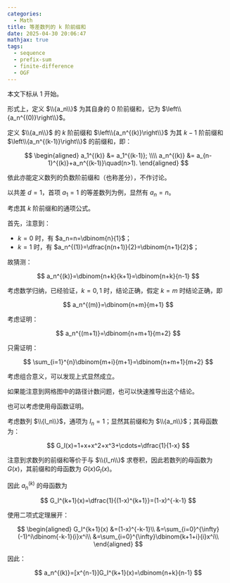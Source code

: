 ```yaml
---
categories:
  - Math
title: 等差数列的 k 阶前缀和
date: 2025-04-30 20:06:47
mathjax: true
tags:
  - sequence
  - prefix-sum
  - finite-difference
  - OGF
---
```


本文下标从 $1$ 开始。

形式上，定义 $\\{a_n\\}$ 为其自身的 $0$ 阶前缀和，记为 $\left\\{a_n^{(0)}\right\\}$。

定义 $\\{a_n\\}$ 的 $k$ 阶前缀和 $\left\\{a_n^{(k)}\right\\}$ 为其 $k-1$ 阶前缀和 $\left\\{a_n^{(k-1)}\right\\}$ 的前缀和，即：

$$
\begin{aligned}
a_1^{(k)} &= a_1^{(k-1)}; \\\\
a_n^{(k)} &= a_{n-1}^{(k)}+a_n^{(k-1)}\quad(n>1).
\end{aligned}
$$

依此亦能定义数列的负数阶前缀和（也称差分），不作讨论。

以共差 $d=1$，首项 $a_1=1$ 的等差数列为例，显然有 $a_n=n$。

考虑其 $k$ 阶前缀和的通项公式。

首先，注意到：

+ $k=0$ 时，有 $a_n=n=\dbinom{n}{1}$；
+ $k=1$ 时，有 $a_n^{(1)}=\dfrac{n(n+1)}{2}=\dbinom{n+1}{2}$；

故猜测：

$$
a_n^{(k)}=\dbinom{n+k}{k+1}=\dbinom{n+k}{n-1}
$$

考虑数学归纳，已经验证，$k=0,1$ 时，结论正确，假定 $k=m$ 时结论正确，即

$$
a_n^{(m)}=\dbinom{n+m}{m+1}
$$

考虑证明：

$$
a_n^{(m+1)}=\dbinom{n+m+1}{m+2}
$$

只需证明：

$$
\sum_{i=1}^{n}\dbinom{m+i}{m+1}=\dbinom{n+m+1}{m+2}
$$

考虑组合意义，可以发现上式显然成立。

如果能注意到网格图中的路径计数问题，也可以快速推导出这个结论。

也可以考虑使用母函数证明。

考虑数列 $\\{I_n\\}$，通项为 $I_n=1$；显然其前缀和为 $\\{a_n\\}$；其母函数为：

$$
G_I(x)=1+x+x^2+x^3+\cdots=\dfrac{1}{1-x}
$$

注意到求数列的前缀和等价于与 $\\{I_n\\}$ 求卷积，因此若数列的母函数为 $G(x)$，其前缀和的母函数为 $G(x)G_I(x)$。

因此 $a_n^{(k)}$ 的母函数为

$$
G_I^{k+1}(x)=\dfrac{1}{(1-x)^{k+1}}=(1-x)^{-k-1}
$$

使用二项式定理展开：

$$
\begin{aligned}
G_I^{k+1}(x)
&=(1-x)^{-k-1}\\
&=\sum_{i=0}^{\infty}(-1)^i\dbinom{-k-1}{i}x^i\\
&=\sum_{i=0}^{\infty}\dbinom{k+1+i}{i}x^i\\
\end{aligned}
$$

因此：

$$
a_n^{(k)}=[x^{n-1}]G_I^{k+1}(x)=\dbinom{n+k}{n-1}
$$

